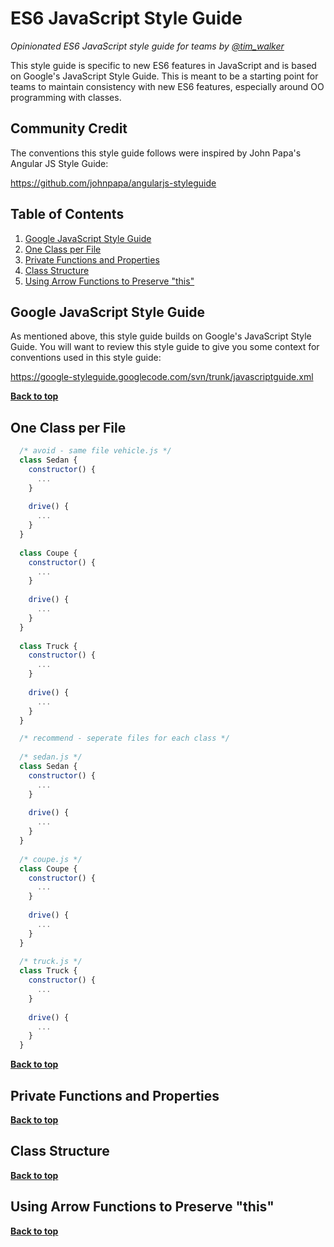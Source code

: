 # ES6 JavaScript Style Guide

*Opinionated ES6 JavaScript style guide for teams by [@tim_walker](//twitter.com/tim_walker)*

This style guide is specific to new ES6 features in JavaScript and is based on Google's JavaScript Style Guide. This is meant to be a starting point for teams to maintain consistency with new ES6 features, especially around OO programming with classes.

## Community Credit
The conventions this style guide follows were inspired by John Papa's Angular JS Style Guide:

https://github.com/johnpapa/angularjs-styleguide

## Table of Contents

  1. [Google JavaScript Style Guide](#google-javascript-style-guide)
  1. [One Class per File](#one-class-per-file)
  1. [Private Functions and Properties](#private-functions-and-properties)
  1. [Class Structure](#class-structure)
  1. [Using Arrow Functions to Preserve "this"](#using-arrow-functions-to-preserve-this)
  
## Google JavaScript Style Guide

As mentioned above, this style guide builds on Google's JavaScript Style Guide.  You will want to review this style guide to give you some context for conventions used in this style guide: 

https://google-styleguide.googlecode.com/svn/trunk/javascriptguide.xml

**[Back to top](#table-of-contents)**

## One Class per File
  
```javascript
  /* avoid - same file vehicle.js */
  class Sedan {
    constructor() {
      ...
    }
      
    drive() {
      ...
    }
  }
  
  class Coupe {
    constructor() {
      ...
    }
      
    drive() {
      ...
    }
  }
    
  class Truck {
    constructor() {
      ...
    }
    
    drive() {
      ...
    }
  }
```

```javascript
  /* recommend - seperate files for each class */
  
  /* sedan.js */
  class Sedan {
    constructor() {
      ...
    }
      
    drive() {
      ...
    }
  }
  
  /* coupe.js */
  class Coupe {
    constructor() {
      ...
    }
      
    drive() {
      ...
    }
  }
  
  /* truck.js */    
  class Truck {
    constructor() {
      ...
    }
    
    drive() {
      ...
    }
  }
```

**[Back to top](#table-of-contents)**

## Private Functions and Properties

**[Back to top](#table-of-contents)**

## Class Structure

**[Back to top](#table-of-contents)**

## Using Arrow Functions to Preserve "this"

**[Back to top](#table-of-contents)**
